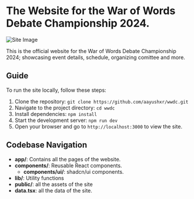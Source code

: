# The Website for the War of Words Debate Championship 2024.

![Site Image](https://cdn.aayus.me/uploads/Arc_77QlapuRtO.png)

This is the official website for the War of Words Debate Championship 2024; showcasing event details, schedule, organizing comittee and more.


## Guide
To run the site locally, follow these steps:

1. Clone the repository: `git clone https://github.com/aayushxr/wwdc.git`
2. Navigate to the project directory: `cd wwdc`
3. Install dependencies: `npm install`
4. Start the development server: `npm run dev`
5. Open your browser and go to `http://localhost:3000` to view the site. 

## Codebase Navigation
- **app/**: Contains all the pages of the website.
- **components/**: Reusable React components.
  - **components/ui/**: shadcn/ui components.
- **lib/**: Utility functions
- **public/**: all the assets of the site
- **data.tsx**: all the data of the site.  
